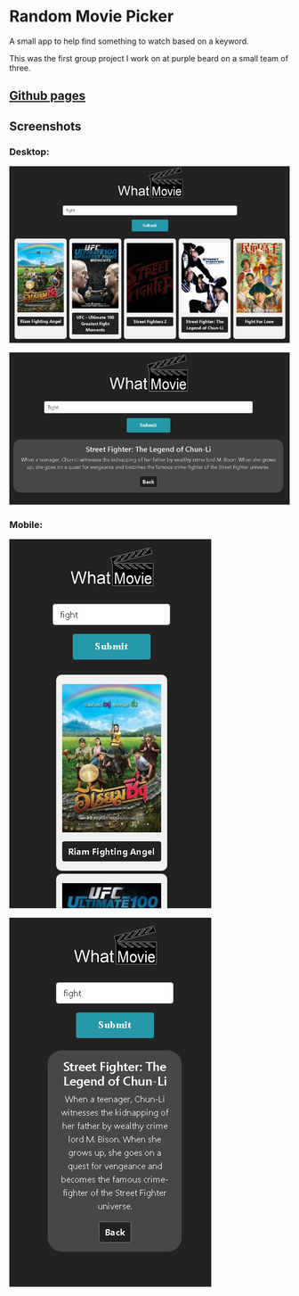 # Random Movie Picker


A small app to help find something to watch based on a keyword.

This was the first group project I work on at purple beard on a small team of three.



## [Github pages](https://harmonyk123.github.io/movie-finder-using-API/)

## Screenshots

### Desktop:

![Desktop search](./img/desktopsearch.jpg "After search")

![Desktop info](./img/desktopinfo.jpg "After info")

### Mobile:

![Mobile search](./img/mobilesearch.jpg "After search")

![Moible info](./img/mobileinfo.jpg "After info")
